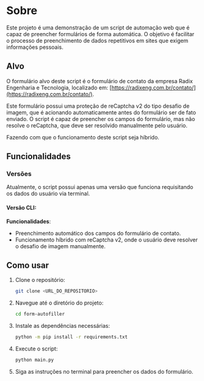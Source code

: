 # Sobre
Este projeto é uma demonstração de um script de automação web que é capaz de preencher formulários de forma automática. O objetivo é facilitar o processo de preenchimento de dados repetitivos em sites que exigem informações pessoais. 

## Alvo
O formulário alvo deste script é o formulário de contato da empresa Radix Engenharia e Tecnologia, localizado em: [https://radixeng.com.br/contato/](https://radixeng.com.br/contato/). 

Este formulário possui uma proteção de reCaptcha v2 do tipo desafio de imagem, que é acionando automaticamente antes do formulário ser de fato enviado. O script é capaz de preencher os campos do formulário, mas não resolve o reCaptcha, que deve ser resolvido manualmente pelo usuário. 

Fazendo com que o funcionamento deste script seja híbrido. 

## Funcionalidades
### Versões
Atualmente, o script possui apenas uma versão que funciona requisitando os dados do usuário via terminal.

#### Versão CLI:
**Funcionalidades**: 
- Preenchimento automático dos campos do formulário de contato.
- Funcionamento híbrido com reCaptcha v2, onde o usuário deve resolver o desafio de imagem manualmente.

## Como usar
1. Clone o repositório:
   ```bash
   git clone <URL_DO_REPOSITORIO>
   ```
2. Navegue até o diretório do projeto:
   ```bash
   cd form-autofiller
   ```  
3. Instale as dependências necessárias:
   ```bash
   python -m pip install -r requirements.txt
   ```  
4. Execute o script:
   ```bash
   python main.py
   ```
5. Siga as instruções no terminal para preencher os dados do formulário.